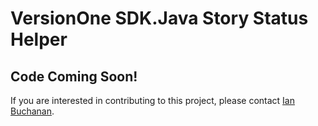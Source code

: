 # VersionOne SDK.Java Story Status Helper

## Code Coming Soon!
If you are interested in contributing to this project, please contact [Ian Buchanan](mailto:ian.buchanan@versionone.com).